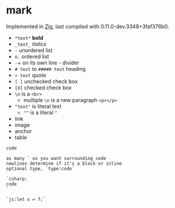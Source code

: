 # mark

Implemented in [Zig](https://ziglang.org/), last compiled with 0.11.0-dev.3348+3faf376b0.

* `*text*` **bold**
* `_text_` _italics_
* `-` unordered list
* `n.` ordered list
* `-`+ on its own line - divider
* `# text` to `##### text` heading
* `> text` quote
* `[ ]` unchecked check box
* `[X]` checked check box
* `\n` is a `<br>`
  * multiple `\n` is a new paragraph `<p></p>`
* `"text"` is literal text
  * `""` is a literal `"`
* link
* image
* anchor
* table

```
code

as many ` as you want surrounding code
newlines determine if it's a block or inline
optional type, `type:code`

`csharp:
code
`

`js:let x = 7;`
```
